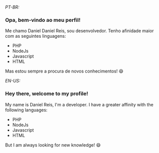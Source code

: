 *PT-BR:*

### Opa, bem-vindo ao meu perfil!

Me chamo Daniel Daniel Reis, sou desenvolvedor.
Tenho afinidade maior com as seguintes linguagens:

* PHP
* NodeJs
* Javascript
* HTML

Mas estou sempre a procura de novos conhecimentos! 😄

*EN-US:*

### Hey there, welcome to my profile!

My name is Daniel Reis, I'm a developer.
I have a greater affinity with the following languages:

* PHP
* NodeJs
* Javascript
* HTML

But I am always looking for new knowledge! 😄

<!--
**Daniel-Reis1/Daniel-Reis1** is a ✨ _special_ ✨ repository because its `README.md` (this file) appears on your GitHub profile.

Here are some ideas to get you started:

- 🔭 I’m currently working on ...
- 🌱 I’m currently learning ...
- 👯 I’m looking to collaborate on ...
- 🤔 I’m looking for help with ...
- 💬 Ask me about ...
- 📫 How to reach me: ...
- 😄 Pronouns: ...
- ⚡ Fun fact: ...
-->

